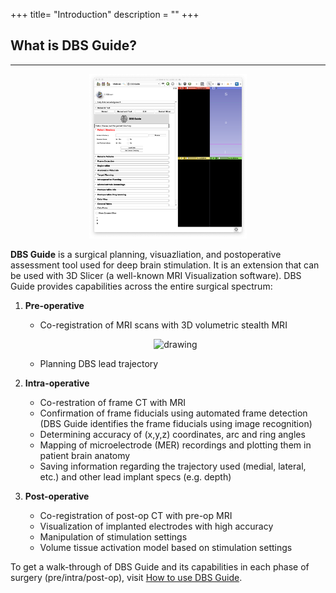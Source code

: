 +++
title= "Introduction"
description = ""
+++

## What is DBS Guide?
---

<p align="center"><img src="img/DBSLaunch.png" alt="drawing" width="50%"/></p>

**DBS Guide** is a surgical planning, visuazliation, and postoperative assessment tool used for deep brain stimulation. It is an extension that can be used with 3D Slicer (a well-known MRI Visualization software). DBS Guide provides capabilities across the entire surgical spectrum:

1. **Pre-operative**

   - Co-registration of MRI scans with 3D volumetric stealth MRI
   
   <p align="center"><img src="img/coregConfirmSlide.gif" alt="drawing" width="50%"/></p>
   
   - Planning DBS lead trajectory

2. **Intra-operative**

   - Co-restration of frame CT with MRI 
   - Confirmation of frame fiducials using automated frame detection (DBS Guide identifies the frame fiducials using image recognition)
   - Determining accuracy of (x,y,z) coordinates, arc and ring angles
   - Mapping of microelectrode (MER) recordings and plotting them in patient brain anatomy
   - Saving information regarding the trajectory used (medial, lateral, etc.) and other lead implant specs (e.g. depth)

3. **Post-operative**

   - Co-registration of post-op CT with pre-op MRI 
   - Visualization of implanted electrodes with high accuracy
   - Manipulation of stimulation settings 
   - Volume tissue activation model based on stimulation settings

To get a walk-through of DBS Guide and its capabilities in each phase of surgery (pre/intra/post-op), visit <a href="https://dbsguidedocs.readthedocs.io/en/latest/usage.html#usage" target="_blank">How to use DBS Guide</a>.
